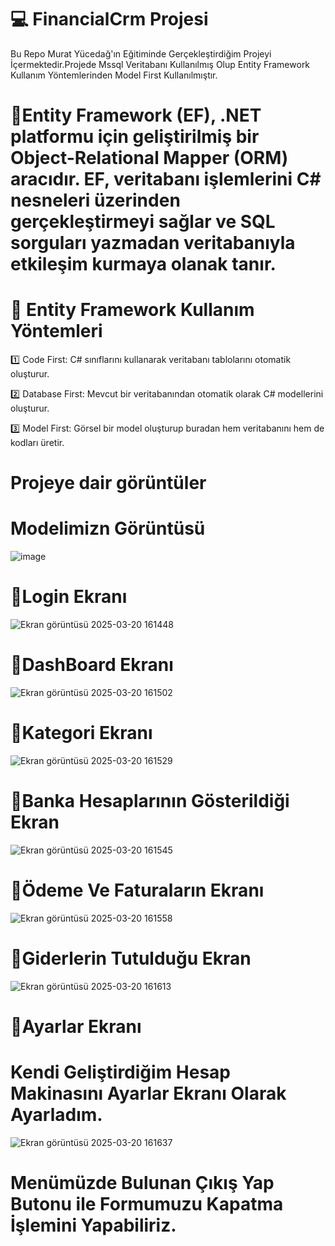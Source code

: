 # 💻 FinancialCrm Projesi
Bu Repo Murat Yücedağ'ın Eğitiminde Gerçekleştirdiğim Projeyi İçermektedir.Projede Mssql Veritabanı Kullanılmış Olup Entity Framework Kullanım Yöntemlerinden Model First Kullanılmıştır.
# 📍Entity Framework (EF), .NET platformu için geliştirilmiş bir Object-Relational Mapper (ORM) aracıdır. EF, veritabanı işlemlerini C# nesneleri üzerinden gerçekleştirmeyi sağlar ve SQL sorguları yazmadan veritabanıyla etkileşim kurmaya olanak tanır.
# 🔹 Entity Framework Kullanım Yöntemleri
1️⃣ Code First: C# sınıflarını kullanarak veritabanı tablolarını otomatik oluşturur.

2️⃣ Database First: Mevcut bir veritabanından otomatik olarak C# modellerini oluşturur.

3️⃣ Model First: Görsel bir model oluşturup buradan hem veritabanını hem de kodları üretir.
# Projeye dair görüntüler
# Modelimizn Görüntüsü
![image](https://github.com/user-attachments/assets/30d26330-646e-4c98-8dcc-e17f0b9cb5e1)

#  🔹Login Ekranı
![Ekran görüntüsü 2025-03-20 161448](https://github.com/user-attachments/assets/cdf5e220-e355-4c28-9977-249f4cdaac24)
#  🔹DashBoard Ekranı 
![Ekran görüntüsü 2025-03-20 161502](https://github.com/user-attachments/assets/3b0b9532-adae-45bc-a56b-591a86d51b14)
#  🔹Kategori Ekranı 
![Ekran görüntüsü 2025-03-20 161529](https://github.com/user-attachments/assets/c0eb0a93-b662-48b5-ac52-2cec4819347e)
#  🔹Banka Hesaplarının Gösterildiği Ekran
![Ekran görüntüsü 2025-03-20 161545](https://github.com/user-attachments/assets/26ae5aad-0370-4ca2-9bf3-28352bf0fab5)
#  🔹Ödeme Ve Faturaların Ekranı
![Ekran görüntüsü 2025-03-20 161558](https://github.com/user-attachments/assets/7a87ee85-cea3-4cac-a45a-40fc22b354ca)
#  🔹Giderlerin Tutulduğu Ekran
![Ekran görüntüsü 2025-03-20 161613](https://github.com/user-attachments/assets/b9dd0850-7a3d-4bb9-8868-856fa77bf140)
#  🔹Ayarlar Ekranı 
# Kendi Geliştirdiğim Hesap Makinasını Ayarlar Ekranı Olarak Ayarladım.
![Ekran görüntüsü 2025-03-20 161637](https://github.com/user-attachments/assets/16205a70-85db-4c81-a67f-8c6cb1924cbe)
 # Menümüzde Bulunan Çıkış Yap Butonu ile Formumuzu Kapatma İşlemini Yapabiliriz.
